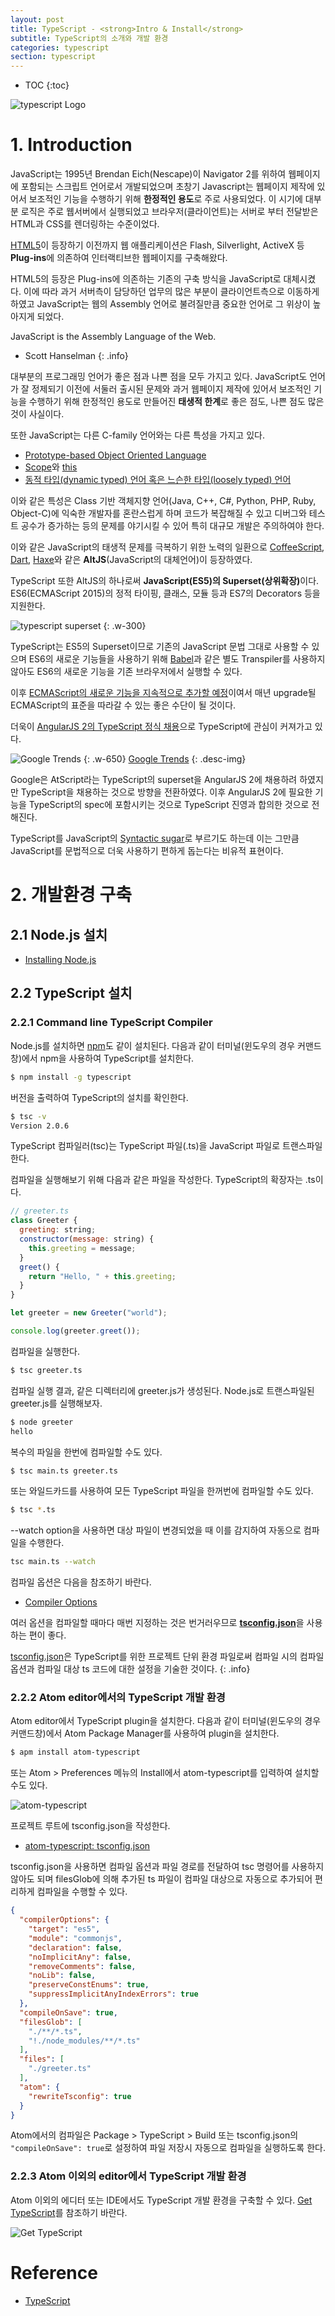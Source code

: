 ```yaml
---
layout: post
title: TypeScript - <strong>Intro & Install</strong>
subtitle: TypeScript의 소개와 개발 환경
categories: typescript
section: typescript
---
```


* TOC
{:toc}

![typescript Logo](/img/typescript-logo.png)

# 1. Introduction

JavaScript는 1995년 Brendan Eich(Nescape)이 Navigator 2를 위하여 웹페이지에 포함되는 스크립트 언어로서 개발되었으며 초창기 Javascript는 웹페이지 제작에 있어서 보조적인 기능을 수행하기 위해 <strong>한정적인 용도</strong>로 주로 사용되었다. 이 시기에 대부분 로직은 주로 웹서버에서 실행되었고 브라우저(클라이언트)는 서버로 부터 전달받은 HTML과 CSS를 렌더링하는 수준이었다.

[HTML5](./html5-syntax)이 등장하기 이전까지 웹 애플리케이션은 Flash, Silverlight, ActiveX 등 <strong>Plug-ins</strong>에 의존하여 인터랙티브한 웹페이지를 구축해왔다.

HTML5의 등장은 Plug-ins에 의존하는 기존의 구축 방식을 JavaScript로 대체시켰다. 이에 따라 과거 서버측이 담당하던 업무의 많은 부분이 클라이언트측으로 이동하게 하였고 JavaScript는 웹의 Assembly 언어로 불려질만큼 중요한 언어로 그 위상이 높아지게 되었다.

JavaScript is the Assembly Language of the Web.  
- Scott Hanselman
{: .info}

대부분의 프로그래밍 언어가 좋은 점과 나쁜 점을 모두 가지고 있다. JavaScript도 언어가 잘 정제되기 이전에 서둘러 출시된 문제와 과거 웹페이지 제작에 있어서 보조적인 기능을 수행하기 위해 한정적인 용도로 만들어진 <strong>태생적 한계</strong>로 좋은 점도, 나쁜 점도 많은 것이 사실이다.

또한 JavaScript는 다른 C-family 언어와는 다른 특성을 가지고 있다.

- [Prototype-based Object Oriented Language](js-prototype)  
- [Scope](./js-scope)와 [this](./js-this)  
- [동적 타입(dynamic typed) 언어 혹은 느슨한 타입(loosely typed) 언어](./js-data-type-variable)

이와 같은 특성은 Class 기반 객체지향 언어(Java, C++, C#, Python, PHP, Ruby, Object-C)에 익숙한 개발자를 혼란스럽게 하며 코드가 복잡해질 수 있고 디버그와 테스트 공수가 증가하는 등의 문제를 야기시킬 수 있어 특히 대규모 개발은 주의하여야 한다.

이와 같은 JavaScript의 태생적 문제를 극복하기 위한 노력의 일환으로 [CoffeeScript](http://coffeescript.org/), [Dart](https://www.dartlang.org/), [Haxe](https://haxe.org/)와 같은 <strong>AltJS</strong>(JavaScript의 대체언어)이 등장하였다.

TypeScript 또한 AltJS의 하나로써 <strong>JavaScript(ES5)의 Superset(상위확장)</strong>이다. ES6(ECMAScript 2015)의 정적 타이핑, 클래스, 모듈 등과 ES7의 Decorators 등을 지원한다.

![typescript superset](/img/typescript-superset.png)
{: .w-300}

TypeScript는 ES5의 Superset이므로 기존의 JavaScript 문법 그대로 사용할 수 있으며 ES6의 새로운 기능들을 사용하기 위해 [Babel](https://babeljs.io/)과 같은 별도 Transpiler를 사용하지 않아도 ES6의 새로운 기능을 기존 브라우저에서 실행할 수 있다.

이후 [ECMAScript의 새로운 기능을 지속적으로 추가할 예정](https://github.com/Microsoft/TypeScript/wiki/Roadmap)이여서 매년 upgrade될 ECMAScript의 표준을 따라갈 수 있는 좋은 수단이 될 것이다.

더욱이 [AngularJS 2의 TypeScript 정식 채용](https://blogs.msdn.microsoft.com/typescript/2015/03/05/angular-2-built-on-typescript/)으로 TypeScript에 관심이 커져가고 있다.

![Google Trends](/img/typescript-google-trends.png)
{: .w-650}
[Google Trends](https://www.google.com/trends/explore?date=all&q=TypeScript)
{: .desc-img}

Google은 AtScript라는 TypeScript의 superset을 AngularJS 2에 채용하려 하였지만 TypeScript을 채용하는 것으로 방향을 전환하였다. 이후 AngularJS 2에 필요한 기능을
TypeScript의 spec에 포함시키는 것으로 TypeScript 진영과 합의한 것으로 전해진다.

TypeScript를 JavaScript의 [Syntactic sugar](https://en.wikipedia.org/wiki/Syntactic_sugar)로 부르기도 하는데 이는 그만큼 JavaScript를 문법적으로 더욱 사용하기 편하게 돕는다는 비유적 표현이다.

# 2. 개발환경 구축

## 2.1 Node.js 설치

- [Installing Node.js](./nodejs-basics#install)

## 2.2 TypeScript 설치

### 2.2.1 Command line TypeScript Compiler

Node.js를 설치하면 [npm](https://www.npmjs.com/)도 같이 설치된다. 다음과 같이 터미널(윈도우의 경우 커맨드창)에서 npm을 사용하여 TypeScript를 설치한다.

```bash
$ npm install -g typescript
```

버전을 출력하여 TypeScript의 설치를 확인한다.

```bash
$ tsc -v
Version 2.0.6
```

TypeScript 컴파일러(tsc)는 TypeScript 파일(.ts)을 JavaScript 파일로 트랜스파일한다.

컴파일을 실행해보기 위해 다음과 같은 파일을 작성한다. TypeScript의 확장자는 .ts이다.

```javascript
// greeter.ts
class Greeter {
  greeting: string;
  constructor(message: string) {
    this.greeting = message;
  }
  greet() {
    return "Hello, " + this.greeting;
  }
}

let greeter = new Greeter("world");

console.log(greeter.greet());
```

컴파일을 실행한다.

```bash
$ tsc greeter.ts
```

컴파일 실행 결과, 같은 디렉터리에 greeter.js가 생성된다. Node.js로 트랜스파일된 greeter.js를 실행해보자.

```bash
$ node greeter
hello
```

복수의 파일을 한번에 컴파일할 수도 있다.

```bash
$ tsc main.ts greeter.ts
```

또는 와일드카드를 사용하여 모든 TypeScript 파일을 한꺼번에 컴파일할 수도 있다.

```bash
$ tsc *.ts
```

\--watch option을 사용하면 대상 파일이 변경되었을 때 이를 감지하여 자동으로 컴파일을 수행한다.

```bash
tsc main.ts --watch
```

컴파일 옵션은 다음을 참조하기 바란다.

- [Compiler Options](https://www.typescriptlang.org/docs/handbook/compiler-options.html)

여러 옵션을 컴파일할 때마다 매번 지정하는 것은 번거러우므로 <strong>[tsconfig.json](http://www.typescriptlang.org/docs/handbook/tsconfig-json.html)</strong>을 사용하는 편이 좋다.

[tsconfig.json](https://github.com/TypeStrong/atom-typescript/blob/master/docs/tsconfig.md)은 TypeScript를 위한 프로젝트 단위 환경 파일로써 컴파일 시의 컴파일 옵션과 컴파일 대상 ts 코드에 대한 설정을 기술한 것이다.
{: .info}

### 2.2.2 Atom editor에서의 TypeScript 개발 환경

Atom editor에서 TypeScript plugin을 설치한다. 다음과 같이 터미널(윈도우의 경우 커맨드창)에서 Atom Package Manager를 사용하여 plugin을 설치한다.

```bash
$ apm install atom-typescript
```

또는 Atom > Preferences 메뉴의 Install에서 atom-typescript를 입력하여 설치할 수도 있다.

![atom-typescript](/img/atom-typescript.png)

프로젝트 루트에 tsconfig.json을 작성한다.

- [atom-typescript: tsconfig.json](https://github.com/TypeStrong/atom-typescript/blob/master/docs/tsconfig.md)

tsconfig.json을 사용하면 컴파일 옵션과 파일 경로를 전달하여 tsc 명령어를 사용하지 않아도 되며 filesGlob에 의해 추가된 ts 파일이 컴파일 대상으로 자동으로 추가되어 편리하게 컴파일을 수행할 수 있다.

```json
{
  "compilerOptions": {
    "target": "es5",
    "module": "commonjs",
    "declaration": false,
    "noImplicitAny": false,
    "removeComments": false,
    "noLib": false,
    "preserveConstEnums": true,
    "suppressImplicitAnyIndexErrors": true
  },
  "compileOnSave": true,
  "filesGlob": [
    "./**/*.ts",
    "!./node_modules/**/*.ts"
  ],
  "files": [
    "./greeter.ts"
  ],
  "atom": {
    "rewriteTsconfig": true
  }
}
```

Atom에서의 컴파일은 Package > TypeScript > Build 또는 tsconfig.json의 `"compileOnSave": true`로 설정하여 파일 저장시 자동으로 컴파일을 실행하도록 한다.

### 2.2.3 Atom 이외의 editor에서 TypeScript 개발 환경

Atom 이외의 에디터 또는 IDE에서도 TypeScript 개발 환경을 구축할 수 있다. [Get TypeScript](http://www.typescriptlang.org/index.html)를 참조하기 바란다.

![Get TypeScript](/img/get-typescript.png)

# Reference

* [TypeScript](http://www.typescriptlang.org/index.html)

